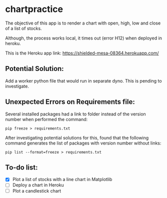 # chartpractice

The objective of this app is to render a chart with open, high, low and close of a list of stocks.

Although, the process works local, it times out (error H12) when deployed in heroku.

This is the Heroku app link: https://shielded-mesa-08364.herokuapp.com/

## Potential Solution:

Add a worker python file that would run in separate dyno. This is pending to investigate.

## Unexpected Errors on Requirements file:

Several installed packages had a link to folder instead of the version number when performed the command:
```shell 
pip freeze > requirements.txt

```
After investigating potential solutions for this, found that the following command generates the list of packages with version number without links:

```shell
pip list --format=freeze > requirements.txt

```
## To-do list:

- [x] Plot a list of stocks with a line chart in Matplotlib
- [  ] Deploy a chart in Heroku 
- [ ] Plot a candlestick chart 